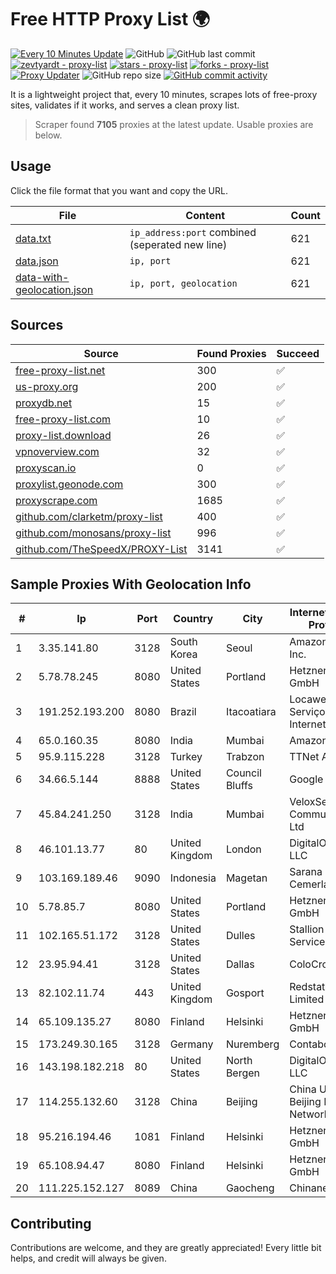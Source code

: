 
# Free HTTP Proxy List 🌍

[![Every 10 Minutes Update](https://github.com/mertguvencli/http-proxy-list/actions/workflows/main.yml/badge.svg?branch=main)](https://github.com/mertguvencli/http-proxy-list/actions/workflows/main.yml)
![GitHub](https://img.shields.io/github/license/mertguvencli/http-proxy-list)
![GitHub last commit](https://img.shields.io/github/last-commit/mertguvencli/http-proxy-list)
[![zevtyardt - proxy-list](https://img.shields.io/static/v1?label=zevtyardt&message=proxy-list&color=blue&logo=github)](https://github.com/zevtyardt/proxy-list "Go to GitHub repo")
[![stars - proxy-list](https://img.shields.io/github/stars/zevtyardt/proxy-list?style=social)](https://github.com/zevtyardt/proxy-list)
[![forks - proxy-list](https://img.shields.io/github/forks/zevtyardt/proxy-list?style=social)](https://github.com/zevtyardt/proxy-list)
[![Proxy Updater](https://github.com/zevtyardt/proxy-list/workflows/Proxy%20Updater/badge.svg)](https://github.com/zevtyardt/proxy-list/actions?query=workflow:"Proxy+Updater")
![GitHub repo size](https://img.shields.io/github/repo-size/zevtyardt/proxy-list)
[![GitHub commit activity](https://img.shields.io/github/commit-activity/m/zevtyardt/proxy-list?logo=commits)](https://github.com/zevtyardt/proxy-list/commits/main)

It is a lightweight project that, every 10 minutes, scrapes lots of free-proxy sites, validates if it works, and serves a clean proxy list.

> Scraper found **7105** proxies at the latest update. Usable proxies are below.

## Usage

Click the file format that you want and copy the URL.

|File|Content|Count|
|----|-------|-----|
|[data.txt](https://raw.githubusercontent.com/mertguvencli/http-proxy-list/main/proxy-list/data.txt)|`ip_address:port` combined (seperated new line)|621|
|[data.json](https://raw.githubusercontent.com/mertguvencli/http-proxy-list/main/proxy-list/data.json)|`ip, port`|621|
|[data-with-geolocation.json](https://raw.githubusercontent.com/mertguvencli/http-proxy-list/main/proxy-list/data-with-geolocation.json)|`ip, port, geolocation`|621|

## Sources

|Source|Found Proxies|Succeed|
|------|-------------|-------|
|[free-proxy-list.net](https://free-proxy-list.net)|300|✅|
|[us-proxy.org](https://www.us-proxy.org)|200|✅|
|[proxydb.net](http://proxydb.net)|15|✅|
|[free-proxy-list.com](https://free-proxy-list.com/?page=&port=&type%5B%5D=http&type%5B%5D=https&up_time=0&search=Search)|10|✅|
|[proxy-list.download](https://www.proxy-list.download/HTTP)|26|✅|
|[vpnoverview.com](https://vpnoverview.com/privacy/anonymous-browsing/free-proxy-servers)|32|✅|
|[proxyscan.io](https://www.proxyscan.io)|0|✅|
|[proxylist.geonode.com](https://proxylist.geonode.com/api/proxy-list?limit=300&page=1&sort_by=lastChecked&sort_type=desc&protocols=http,https)|300|✅|
|[proxyscrape.com](https://api.proxyscrape.com/v2/?request=displayproxies&protocol=http&timeout=10000&country=all&ssl=all&anonymity=all)|1685|✅|
|[github.com/clarketm/proxy-list](https://raw.githubusercontent.com/clarketm/proxy-list/master/proxy-list-raw.txt)|400|✅|
|[github.com/monosans/proxy-list](https://raw.githubusercontent.com/monosans/proxy-list/main/proxies/http.txt)|996|✅|
|[github.com/TheSpeedX/PROXY-List](https://raw.githubusercontent.com/TheSpeedX/PROXY-List/master/http.txt)|3141|✅|


## Sample Proxies With Geolocation Info

|#|Ip|Port|Country|City|Internet Service Provider|
|-|--|----|-------|----|-------------------------|
|1|3.35.141.80|3128|South Korea|Seoul|Amazon.com, Inc.|
|2|5.78.78.245|8080|United States|Portland|Hetzner Online GmbH|
|3|191.252.193.200|8080|Brazil|Itacoatiara|Locaweb Serviços de Internet S/A|
|4|65.0.160.35|8080|India|Mumbai|Amazon.com|
|5|95.9.115.228|3128|Turkey|Trabzon|TTNet A.S.|
|6|34.66.5.144|8888|United States|Council Bluffs|Google LLC|
|7|45.84.241.250|3128|India|Mumbai|VeloxServ Communications Ltd|
|8|46.101.13.77|80|United Kingdom|London|DigitalOcean, LLC|
|9|103.169.189.46|9090|Indonesia|Magetan|Sarana Media Cemerlang|
|10|5.78.85.7|8080|United States|Portland|Hetzner Online GmbH|
|11|102.165.51.172|3128|United States|Dulles|Stallion Network Services Limited|
|12|23.95.94.41|3128|United States|Dallas|ColoCrossing|
|13|82.102.11.74|443|United Kingdom|Gosport|Redstation Limited|
|14|65.109.135.27|8080|Finland|Helsinki|Hetzner Online GmbH|
|15|173.249.30.165|3128|Germany|Nuremberg|Contabo GmbH|
|16|143.198.182.218|80|United States|North Bergen|DigitalOcean, LLC|
|17|114.255.132.60|3128|China|Beijing|China Unicom Beijing Province Network|
|18|95.216.194.46|1081|Finland|Helsinki|Hetzner Online GmbH|
|19|65.108.94.47|8080|Finland|Helsinki|Hetzner Online GmbH|
|20|111.225.152.127|8089|China|Gaocheng|Chinanet|



## Contributing

Contributions are welcome, and they are greatly appreciated! Every
little bit helps, and credit will always be given.

